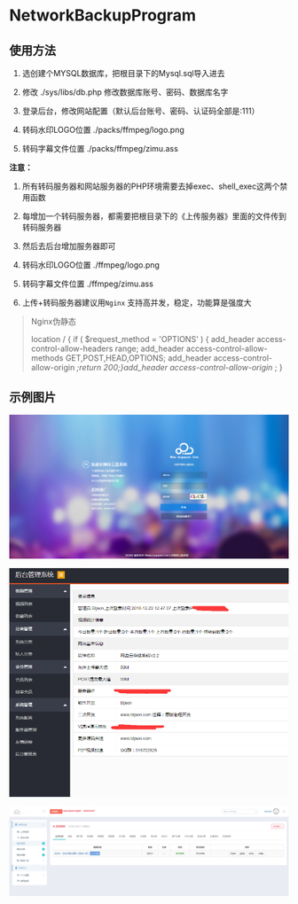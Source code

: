 # NetworkBackupProgram

## 使用方法

1. 选创建个MYSQL数据库，把根目录下的Mysql.sql导入进去

2. 修改 ./sys/libs/db.php 修改数据库账号、密码、数据库名字

3. 登录后台，修改网站配置（默认后台账号、密码、认证码全部是:111）

4. 转码水印LOGO位置 ./packs/ffmpeg/logo.png

5. 转码字幕文件位置 ./packs/ffmpeg/zimu.ass

**注意：**

1. 所有转码服务器和网站服务器的PHP环境需要去掉exec、shell_exec这两个禁用函数

2. 每增加一个转码服务器，都需要把根目录下的《上传服务器》里面的文件传到转码服务器

3. 然后去后台增加服务器即可

4. 转码水印LOGO位置 ./ffmpeg/logo.png

5. 转码字幕文件位置 ./ffmpeg/zimu.ass

6. 上传+转码服务器建议用`Nginx` 支持高并发，稳定，功能算是强度大

> Nginx伪静态
>
> location / { if ( $request_method = 'OPTIONS' ) {
> add_header access-control-allow-headers range;
> add_header access-control-allow-methods GET,POST,HEAD,OPTIONS;
> add_header access-control-allow-origin *;return 200;}add_header access-control-allow-origin* ;
> }



## 示例图片

![alt](https://github.com/TastSong/NetworkBackupProgram/blob/master/%E7%A4%BA%E4%BE%8B%E5%9B%BE%E7%89%87/0.png)

![alt](https://github.com/TastSong/NetworkBackupProgram/blob/master/示例图片/1.png)

![alt](https://github.com/TastSong/NetworkBackupProgram/blob/master/示例图片/2.png)